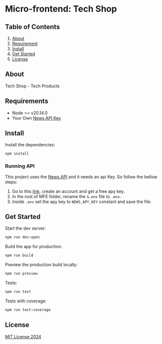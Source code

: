 # Micro-frontend: Tech Shop

## Table of Contents
1. [About](#about)
2. [Requirement](#requirement)
3. [Install](#install)
4. [Get Started](#get-started)
5. [License](#license)

## About
Tech Shop - Tech Products

## Requirements
- Node >= v20.14.0 
- Your Own [News API Key](https://newsapi.org/)

## Install

Install the dependencies:

```bash
npm install
```

### Running API

This project uses the [News API](https://newsapi.org/) and it needs an api Key. So follow the bellow steps:
1. Go to this [link](https://newsapi.org/), create an account and get a free apy key.
2. In the root of MFE folder, rename the `$.env` file to `.env`.
3. Inside `.env` set the apy key to `NEWS_APY_KEY` constant and save the file.

## Get Started

Start the dev server:

```bash
npm run dev:open
```

Build the app for production:

```bash
npm run build
```
Preview the production build locally:

```bash
npm run preview
```

Tests:

```bash
npm run test
```

Tests with coverage:

```bash
npm run test:coverage
```

## License

[MIT License 2024](./../LICENSE.md)